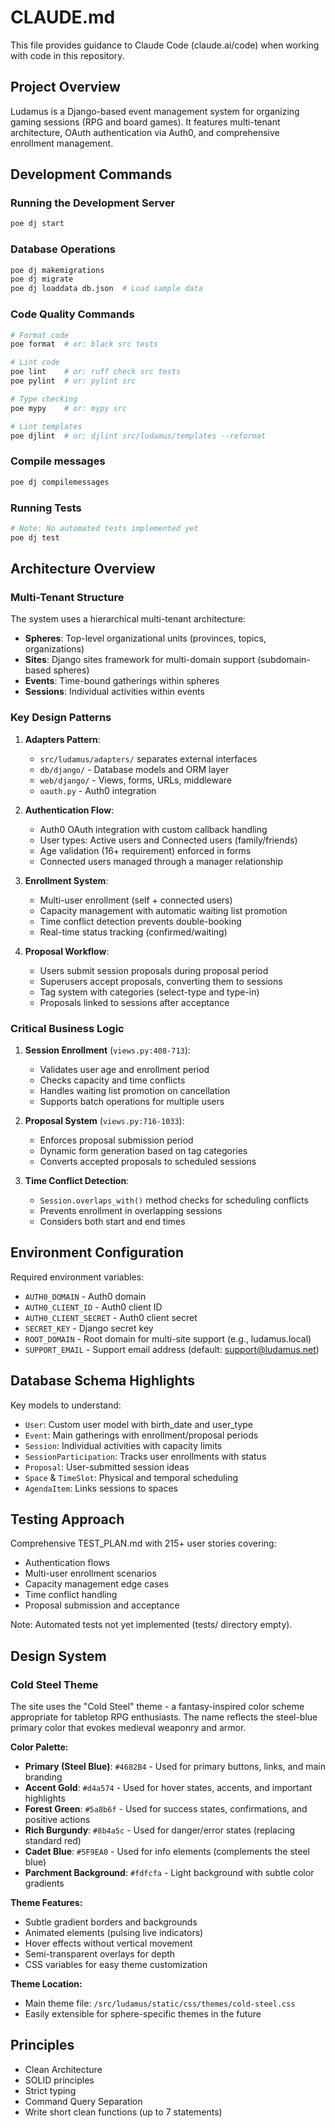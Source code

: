 # CLAUDE.md

This file provides guidance to Claude Code (claude.ai/code) when working with code in this repository.

## Project Overview

Ludamus is a Django-based event management system for organizing gaming sessions (RPG and board games). It features multi-tenant architecture, OAuth authentication via Auth0, and comprehensive enrollment management.

## Development Commands

### Running the Development Server
```bash
poe dj start
```

### Database Operations
```bash
poe dj makemigrations
poe dj migrate
poe dj loaddata db.json  # Load sample data
```

### Code Quality Commands
```bash
# Format code
poe format  # or: black src tests

# Lint code
poe lint    # or: ruff check src tests
poe pylint  # or: pylint src

# Type checking
poe mypy    # or: mypy src

# Lint templates
poe djlint  # or: djlint src/ludamus/templates --reformat
```

### Compile messages

```bash
poe dj compilemessages
```

### Running Tests
```bash
# Note: No automated tests implemented yet
poe dj test
```

## Architecture Overview

### Multi-Tenant Structure
The system uses a hierarchical multi-tenant architecture:
- **Spheres**: Top-level organizational units (provinces, topics, organizations)
- **Sites**: Django sites framework for multi-domain support (subdomain-based spheres)
- **Events**: Time-bound gatherings within spheres
- **Sessions**: Individual activities within events

### Key Design Patterns

1. **Adapters Pattern**: 
   - `src/ludamus/adapters/` separates external interfaces
   - `db/django/` - Database models and ORM layer
   - `web/django/` - Views, forms, URLs, middleware
   - `oauth.py` - Auth0 integration

2. **Authentication Flow**:
   - Auth0 OAuth integration with custom callback handling
   - User types: Active users and Connected users (family/friends)
   - Age validation (16+ requirement) enforced in forms
   - Connected users managed through a manager relationship

3. **Enrollment System**:
   - Multi-user enrollment (self + connected users)
   - Capacity management with automatic waiting list promotion
   - Time conflict detection prevents double-booking
   - Real-time status tracking (confirmed/waiting)

4. **Proposal Workflow**:
   - Users submit session proposals during proposal period
   - Superusers accept proposals, converting them to sessions
   - Tag system with categories (select-type and type-in)
   - Proposals linked to sessions after acceptance

### Critical Business Logic

1. **Session Enrollment** (`views.py:408-713`):
   - Validates user age and enrollment period
   - Checks capacity and time conflicts
   - Handles waiting list promotion on cancellation
   - Supports batch operations for multiple users

2. **Proposal System** (`views.py:716-1033`):
   - Enforces proposal submission period
   - Dynamic form generation based on tag categories
   - Converts accepted proposals to scheduled sessions

3. **Time Conflict Detection**:
   - `Session.overlaps_with()` method checks for scheduling conflicts
   - Prevents enrollment in overlapping sessions
   - Considers both start and end times

## Environment Configuration

Required environment variables:
- `AUTH0_DOMAIN` - Auth0 domain
- `AUTH0_CLIENT_ID` - Auth0 client ID
- `AUTH0_CLIENT_SECRET` - Auth0 client secret
- `SECRET_KEY` - Django secret key
- `ROOT_DOMAIN` - Root domain for multi-site support (e.g., ludamus.local)
- `SUPPORT_EMAIL` - Support email address (default: support@ludamus.net)

## Database Schema Highlights

Key models to understand:
- `User`: Custom user model with birth_date and user_type
- `Event`: Main gatherings with enrollment/proposal periods
- `Session`: Individual activities with capacity limits
- `SessionParticipation`: Tracks user enrollments with status
- `Proposal`: User-submitted session ideas
- `Space` & `TimeSlot`: Physical and temporal scheduling
- `AgendaItem`: Links sessions to spaces

## Testing Approach

Comprehensive TEST_PLAN.md with 215+ user stories covering:
- Authentication flows
- Multi-user enrollment scenarios
- Capacity management edge cases
- Time conflict handling
- Proposal submission and acceptance

Note: Automated tests not yet implemented (tests/ directory empty).

## Design System

### Cold Steel Theme
The site uses the "Cold Steel" theme - a fantasy-inspired color scheme appropriate for tabletop RPG enthusiasts. The name reflects the steel-blue primary color that evokes medieval weaponry and armor.

**Color Palette:**
- **Primary (Steel Blue)**: `#4682B4` - Used for primary buttons, links, and main branding
- **Accent Gold**: `#d4a574` - Used for hover states, accents, and important highlights
- **Forest Green**: `#5a8b6f` - Used for success states, confirmations, and positive actions
- **Rich Burgundy**: `#8b4a5c` - Used for danger/error states (replacing standard red)
- **Cadet Blue**: `#5F9EA0` - Used for info elements (complements the steel blue)
- **Parchment Background**: `#fdfcfa` - Light background with subtle color gradients

**Theme Features:**
- Subtle gradient borders and backgrounds
- Animated elements (pulsing live indicators)
- Hover effects without vertical movement
- Semi-transparent overlays for depth
- CSS variables for easy theme customization

**Theme Location:**
- Main theme file: `/src/ludamus/static/css/themes/cold-steel.css`
- Easily extensible for sphere-specific themes in the future

## Principles

- Clean Architecture
- SOLID principles
- Strict typing
- Command Query Separation
- Write short clean functions (up to 7 statements)
